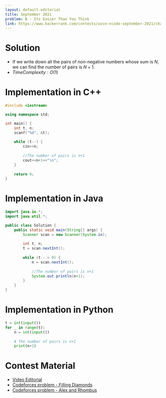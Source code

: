```yaml
---
layout: default-editorial
title: September 2021
problem: B - Its Easier Than You Think
link: https://www.hackerrank.com/contests/uvce-ncode-september-2021/challenges/b-its-easier-than-you-think
---
```

# Solution

- If we write down all the pairs of non-negative numbers whose sum is $N$, we can find the number of pairs is $N+1$.
- $Time Complexity: O(1)$

$$$$

# Implementation in C++

```cpp
#include <iostream>

using namespace std;

int main() {
    int t, n;
    scanf("%d", &t);
    
    while (t--) {
        cin>>n;
        
        //The number of pairs is n+1
        cout<<n+1<<"\n";
    }
    
    return 0;
}
```

$$$$

# Implementation in Java

```java
import java.io.*;
import java.util.*;

public class Solution {
    public static void main(String[] args) {
        Scanner scan = new Scanner(System.in);
        
        int t, n;
        t = scan.nextInt();
        
        while (t-- > 0) {
            n = scan.nextInt();
            
            //The number of pairs is n+1
            System.out.println(n+1);
        }
    }
}
```

$$$$

# Implementation in Python

```python
t = int(input())
for _ in range(t):
    n = int(input())
    
    # The number of pairs is n+1
    print(n+1)
```

$$$$

# Contest Material

- [Video Editorial](https://www.youtube.com/watch?v=NvyxVs_7d7g)
- [Codeforces problem - Filling Diamonds](https://codeforces.com/contest/1339/problem/A)
- [Codeforces problem - Alex and Rhombus](https://codeforces.com/contest/1180/problem/A)


